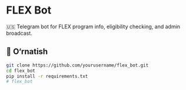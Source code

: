 # FLEX Bot

🇺🇸 Telegram bot for FLEX program info, eligibility checking, and admin broadcast.

## 🔧 O‘rnatish

```bash
git clone https://github.com/yourusername/flex_bot.git
cd flex_bot
pip install -r requirements.txt
#   f l e x _ b o t  
 
